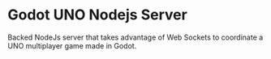 # Godot UNO Nodejs Server
 Backed NodeJs server that takes advantage of Web Sockets to coordinate a UNO multiplayer game made in Godot.
